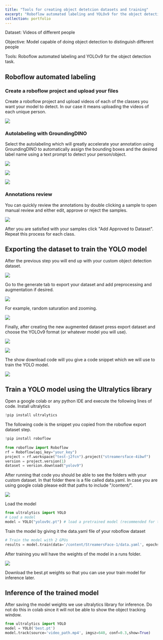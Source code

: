 ```yaml
---
title: "Tools for creating object detetcion datasets and training"
excerpt: "Roboflow automated labeling and YOLOv9 for the object detection task"
collection: portfolio
---
```


Dataset: Videos of different people

Objective: Model capable of doing object detection to distinguish different people

Tools: Roboflow automated labeling and YOLOv9 for the object detection task.

## Roboflow automated labeling
### Create a roboflow project and upload your files
Create a roboflow project and upload videos of each of the classes you want your model to detect. In our case it means uploading the videos of each unique person. 

![](/images/Pasted_image_20240809154612.png)

### Autolabeling with GroundingDINO
Select the autolabeling which will greatly accelerate your annotation using GroundingDINO to automatically assign the bounding boxes and the desired label name using a text prompt to detect your person/object.

![](/images/Pasted_image_20240809160247.png)

![](/images/Pasted_image_20240809160305.png)

![](/images/Pasted_image_20240809160526.png)

### Annotations review
You can quickly review the annotations by double clicking a sample to open manual review and either edit, approve or reject the samples.

![](/images/Pasted_image_20240809160626.png)

After you are satisfied with your samples click "Add Approved to Dataset".
Repeat this process for each class.

## Exporting the dataset to train the YOLO model
After the previous step you will end up with your custom object detection dataset.

![](/images/Pasted_image_20240809160849.png)

Go to the generate tab to export your dataset and add preprocessing and augmentation if desired.

![](/images/Pasted_image_20240809161004.png)

For example, random saturation and zooming.

![](/images/Pasted_image_20240809161317.png)

Finally, after creating the new augmented dataset press export dataset and choose the YOLOv9 format (or whatever model you will use).

![](/images/Pasted_image_20240809161449.png)

![](/images/Pasted_image_20240809161713.png)

The show download code will you give a code snippet which we will use to train the YOLO model.

![](/images/Pasted_image_20240809161835.png)

## Train a YOLO model using the Ultralytics library
Open a google colab or any python IDE and execute the following lines of code.
Install ultralytics
```python 
!pip install ultralytics
```
The following code is the snippet you copied from the roboflow export dataset step. 
```python 
!pip install roboflow
  
from roboflow import Roboflow
rf = Roboflow(api_key="your_key")
project = rf.workspace("test-j2fcn").project("streamersface-4ibwf")
version = project.version(1)
dataset = version.download("yolov9")
```
After running that code you should be able to see the folders with your custom dataset.
In that folder there is a file called data.yaml. In case you are using google colab please edit that paths to include "/content/".

![](Pasted_image_20240809162920.png)

Load the model
```python 
from ultralytics import YOLO
# Load a model
model = YOLO("yolov9c.pt") # load a pretrained model (recommended for training)
```
Train the model by giving it the data.yaml file of your roboflow dataset
```python
# Train the model with 2 GPUs
results = model.train(data='/content/StreamersFace-1/data.yaml', epochs=30, imgsz=640)
```
After training you will have the weights of the model in a runs folder.

![](Pasted_image_20240809183159.png)

Download the best.pt weights so that you can use your train model for inference later.
## Inference of the trained model
After saving the model weights we use ultralytics library for inference. Do not do this in colab since it will not be able to show the object tracking window.
```python
from ultralytics import YOLO
model = YOLO('best.pt')
model.track(source='video_path.mp4', imgsz=640, conf=0.3,show=True)
```
